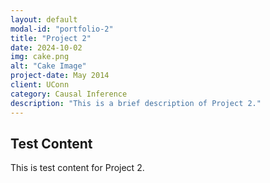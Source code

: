 ```yaml
---
layout: default
modal-id: "portfolio-2"
title: "Project 2"
date: 2024-10-02
img: cake.png
alt: "Cake Image"
project-date: May 2014
client: UConn
category: Causal Inference
description: "This is a brief description of Project 2."
---
```


## Test Content

This is test content for Project 2.